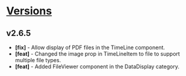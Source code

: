 # [Versions](https://github.com/Tracktor/design-system/releases)

## v2.6.5
- **[fix]** - Allow display of PDF files in the TimeLine component.
- **[feat]** - Changed the image prop in TimeLineItem to file to support multiple file types.
- **[feat]** - Added FileViewer component in the DataDisplay category.

